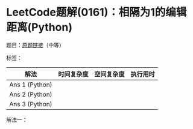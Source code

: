 # LeetCode题解(0161)：相隔为1的编辑距离(Python)

题目：[原题链接](https://leetcode-cn.com/problems/one-edit-distance/)（中等）

标签：

| 解法           | 时间复杂度 | 空间复杂度 | 执行用时 |
| -------------- | ---------- | ---------- | -------- |
| Ans 1 (Python) |            |            |          |
| Ans 2 (Python) |            |            |          |
| Ans 3 (Python) |            |            |          |

解法一：

